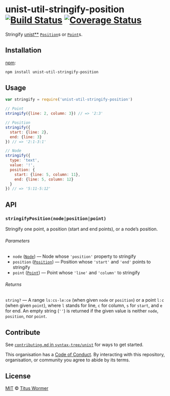 # unist-util-stringify-position [![Build Status][build-badge]][build-page] [![Coverage Status][coverage-badge]][coverage-page]

Stringify [unist\*\*][unist] [`Position`][position]s or [`Point`][point]s.

## Installation

[npm][]:

```bash
npm install unist-util-stringify-position
```

## Usage

```javascript
var stringify = require('unist-util-stringify-position')

// Point
stringify({line: 2, column: 3}) // => '2:3'

// Position
stringify({
  start: {line: 2},
  end: {line: 3}
}) // => '2:1-3:1'

// Node
stringify({
  type: 'text',
  value: '!',
  position: {
    start: {line: 5, column: 11},
    end: {line: 5, column: 12}
  }
}) // => '5:11-5:12'
```

## API

### `stringifyPosition(node|position|point)`

Stringify one point, a position (start and end points), or a node’s position.

###### Parameters

*   `node` ([`Node`][node])
    — Node whose `'position'` property to stringify
*   `position` ([`Position`][position])
    — Position whose `'start'` and `'end'` points to stringify
*   `point` ([`Point`][point])
    — Point whose `'line'` and `'column'` to stringify

###### Returns

`string?` — A range `ls:cs-le:ce` (when given `node` or `position`) or a point
`l:c` (when given `point`), where `l` stands for line, `c` for column, `s` for
`start`, and `e` for end.
An empty string (`''`) is returned if the given value is neither `node`,
`position`, nor `point`.

## Contribute

See [`contributing.md` in `syntax-tree/unist`][contributing] for ways to get
started.

This organisation has a [Code of Conduct][coc].  By interacting with this
repository, organisation, or community you agree to abide by its terms.

## License

[MIT][license] © [Titus Wormer][author]

<!-- Definition -->

[build-badge]: https://img.shields.io/travis/syntax-tree/unist-util-stringify-position.svg

[build-page]: https://travis-ci.org/syntax-tree/unist-util-stringify-position

[coverage-badge]: https://img.shields.io/codecov/c/github/syntax-tree/unist-util-stringify-position.svg

[coverage-page]: https://codecov.io/github/syntax-tree/unist-util-stringify-position?branch=master

[npm]: https://docs.npmjs.com/cli/install

[license]: license

[author]: https://wooorm.com

[unist]: https://github.com/syntax-tree/unist

[node]: https://github.com/syntax-tree/unist#node

[position]: https://github.com/syntax-tree/unist#position

[point]: https://github.com/syntax-tree/unist#point

[contributing]: https://github.com/syntax-tree/unist/blob/master/contributing.md

[coc]: https://github.com/syntax-tree/unist/blob/master/code-of-conduct.md
